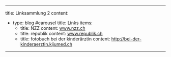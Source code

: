 
---
title: Linksammlung 2
content:
  - type: blog #carousel
    title: Links
    items: 
      - title: NZZ
        content: www.nzz.ch
      - title: republik
        content: www.republik.ch
      - title: fotobuch bei der kinderärztin
        content: http://bei-der-kinderaerztin.kijumed.ch

---